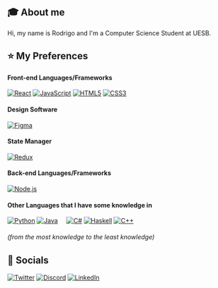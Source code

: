 ## :mortar_board: About me
Hi, my name is Rodrigo and I'm a Computer Science Student at UESB.

## :star: My Preferences
#### Front-end Languages/Frameworks
[![React](https://img.shields.io/badge/react%20-%2320232a.svg?&style=for-the-badge&logo=react&logoColor=%2361DAFB)](#)
[![JavaScript](https://img.shields.io/badge/javascript%20-%23c4c417.svg?&style=for-the-badge&logo=javascript&logoColor=white)](#)
[![HTML5](https://img.shields.io/badge/html5%20-%23E34F26.svg?&style=for-the-badge&logo=html5&logoColor=white)](#)
[![CSS3](https://img.shields.io/badge/css3%20-%231572B6.svg?&style=for-the-badge&logo=css3&logoColor=white)](#)

#### Design Software
[![Figma](https://img.shields.io/badge/Figma-F24E1E?style=for-the-badge&logo=figma&logoColor=white)](#)

#### State Manager
[![Redux](https://img.shields.io/badge/redux%20-%23593d88.svg?&style=for-the-badge&logo=redux&logoColor=white)](#)

#### Back-end Languages/Frameworks
[![Node.js](https://img.shields.io/badge/node.js%20-%2343853D.svg?&style=for-the-badge&logo=node.js&logoColor=white)](#)

#### Other Languages that I have some knowledge in
[![Python](https://img.shields.io/badge/Python-3776AB?style=for-the-badge&logo=python&logoColor=white)](#)
[![Java](https://img.shields.io/badge/Java-ED8B00?style=for-the-badge&logo=java&logoColor=white)](#)
&nbsp; &nbsp; 
[![C#](https://img.shields.io/badge/C%23-239120?style=for-the-badge&logo=c-sharp&logoColor=white)](#)
[![Haskell](https://img.shields.io/badge/Haskell-5D4F85?style=for-the-badge&logo=haskell&logoColor=white)](#)
[![C++](https://img.shields.io/badge/C%2B%2B-00599C?style=for-the-badge&logo=c%2B%2B&logoColor=white)](#)
###### (from the most knowledge to the least knowledge)


## :iphone: Socials
[![Twitter](https://img.shields.io/badge/@y2219__-%231DA1F2.svg?&style=for-the-badge&logo=Twitter&logoColor=white)](https://twitter.com/y2219_)
[![Discord](https://img.shields.io/badge/y2219-%237289DA.svg?&style=for-the-badge&logo=discord&logoColor=white)](https://discordapp.com/users/308349999719251988)
[![LinkedIn](https://img.shields.io/badge/y2219-%230077B5.svg?style=for-the-badge&logo=linkedin&logoColor=white)](https://www.linkedin.com/in/y2219)
